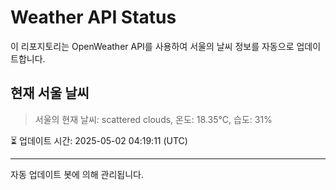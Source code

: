 
# Weather API Status

이 리포지토리는 OpenWeather API를 사용하여 서울의 날씨 정보를 자동으로 업데이트합니다.

## 현재 서울 날씨
> 서울의 현재 날씨: scattered clouds, 온도: 18.35°C, 습도: 31%

⏳ 업데이트 시간: 2025-05-02 04:19:11 (UTC)

---
자동 업데이트 봇에 의해 관리됩니다.
